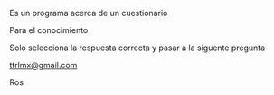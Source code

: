 Es un programa acerca de un cuestionario

Para el conocimiento 

Solo selecciona la respuesta correcta y pasar a la siguente pregunta

ttrlmx@gmail.com

Ros
